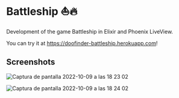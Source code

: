 # Battleship :boat::fire:
Development of the game Battleship in Elixir and Phoenix LiveView.

You can try it at https://doofinder-battleship.herokuapp.com!

## Screenshots

![Captura de pantalla 2022-10-09 a las 18 23 02](https://user-images.githubusercontent.com/49884623/194768115-41668df9-2e9d-4c6c-b722-77a4b7ff97b3.png)

![Captura de pantalla 2022-10-09 a las 18 24 02](https://user-images.githubusercontent.com/49884623/194768119-6c53a4b2-c368-4c90-8a9a-f1d7e95f7b99.png)


